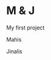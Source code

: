 <!DOCTYPE html>
<html>
<body>

<h1>M & J</h1>
<p>My first project</p>
<p>Mahis</p>
<p>Jinalis</p>

</body>
</html